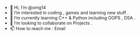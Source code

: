 - 👋 Hi, I’m @omg14
- 👀 I’m interested in coding , games and learning new stuff .
- 🌱 I’m currently learning C++ & Python including OOPS , DSA .
- 💞️ I’m looking to collaborate on Projects .
- 📫 How to reach me : Email

<!---
omg14/omg14 is a ✨ special ✨ repository because its `README.md` (this file) appears on your GitHub profile.
You can click the Preview link to take a look at your changes.
--->
